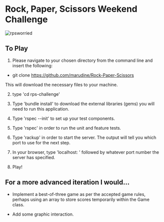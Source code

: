 # Rock, Paper, Scissors Weekend Challenge

![rpsworried](https://cloud.githubusercontent.com/assets/24227633/26279919/e31c8e28-3db9-11e7-9776-cead8d8db043.png)

## To Play

1. Please navigate to your chosen directory from the command line and insert the following:

- git clone https://github.com/marudine/Rock-Paper-Scissors

This will download the necessary files to your machine.

2. type 'cd rps-challenge'

3. Type 'bundle install' to download the external libraries (gems) you will need to run this application.

4. Type 'rspec --init' to set up your test components.

5. Type 'rspec' in order to run the unit and feature tests.

6. Type 'rackup' in order to start the server. The output will tell you which port to use for the next step.

7. In your browser, type 'localhost: ' followed by whatever port number the server has specified.

8. Play!


## For a more advanced iteration I would...

  * Implement a best-of-three game as per the accepted game rules, perhaps using an array to store scores temporarily within the Game class.

  * Add some graphic interaction.
